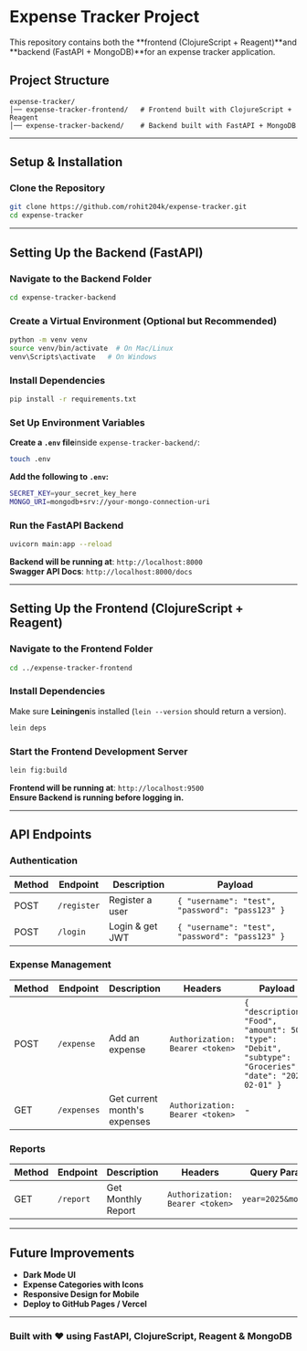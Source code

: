 # Expense Tracker Project

This repository contains both the **frontend (ClojureScript + Reagent)**and **backend (FastAPI + MongoDB)**for an expense tracker application.

## Project Structure
```
expense-tracker/
│── expense-tracker-frontend/   # Frontend built with ClojureScript + Reagent
│── expense-tracker-backend/    # Backend built with FastAPI + MongoDB
```

---

## Setup & Installation

### **Clone the Repository**
```sh
git clone https://github.com/rohit204k/expense-tracker.git
cd expense-tracker
```

---

## Setting Up the Backend (FastAPI)

### **Navigate to the Backend Folder**
```sh
cd expense-tracker-backend
```

### **Create a Virtual Environment (Optional but Recommended)**
```sh
python -m venv venv
source venv/bin/activate  # On Mac/Linux
venv\Scripts\activate   # On Windows
```

### **Install Dependencies**
```sh
pip install -r requirements.txt
```

### **Set Up Environment Variables**
**Create a `.env` file**inside `expense-tracker-backend/`:
```sh
touch .env
```
**Add the following to `.env`:**
```sh
SECRET_KEY=your_secret_key_here
MONGO_URI=mongodb+srv://your-mongo-connection-uri
```

### **Run the FastAPI Backend**
```sh
uvicorn main:app --reload
```
**Backend will be running at**: `http://localhost:8000`  
**Swagger API Docs**: `http://localhost:8000/docs`

---

## Setting Up the Frontend (ClojureScript + Reagent)

### **Navigate to the Frontend Folder**
```sh
cd ../expense-tracker-frontend
```

### **Install Dependencies**
Make sure **Leiningen**is installed (`lein --version` should return a version).
```sh
lein deps
```

### **Start the Frontend Development Server**
```sh
lein fig:build
```
**Frontend will be running at**: `http://localhost:9500`  
**Ensure Backend is running before logging in.** 

---

## API Endpoints

### **Authentication**
| Method | Endpoint       | Description          | Payload |
|--------|---------------|----------------------|---------|
| POST   | `/register`   | Register a user      | `{ "username": "test", "password": "pass123" }` |
| POST   | `/login`      | Login & get JWT      | `{ "username": "test", "password": "pass123" }` |

### **Expense Management**
| Method | Endpoint      | Description              | Headers | Payload |
|--------|--------------|--------------------------|---------|---------|
| POST   | `/expense`   | Add an expense           | `Authorization: Bearer <token>` | `{ "description": "Food", "amount": 50, "type": "Debit", "subtype": "Groceries", "date": "2025-02-01" }` |
| GET    | `/expenses`  | Get current month's expenses | `Authorization: Bearer <token>` | - |

### **Reports**
| Method | Endpoint   | Description              | Headers | Query Params |
|--------|-----------|--------------------------|---------|--------------|
| GET    | `/report` | Get Monthly Report       | `Authorization: Bearer <token>` | `year=2025&month=2` |

---

## Future Improvements
- **Dark Mode UI**
- **Expense Categories with Icons**
- **Responsive Design for Mobile**
- **Deploy to GitHub Pages / Vercel**

---

### **Built with ❤️ using FastAPI, ClojureScript, Reagent & MongoDB**
